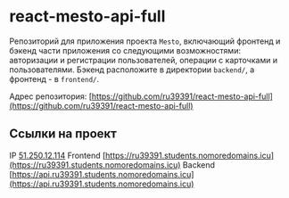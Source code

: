 # react-mesto-api-full

Репозиторий для приложения проекта `Mesto`, включающий фронтенд и бэкенд части приложения со следующими возможностями: авторизации и регистрации пользователей, операции с карточками и пользователями. Бэкенд расположите в директории `backend/`, а фронтенд - в `frontend/`. 

Адрес репозитория: [https://github.com/ru39391/react-mesto-api-full](https://github.com/ru39391/react-mesto-api-full)

## Ссылки на проект

IP [51.250.12.114](51.250.12.114)
Frontend [https://ru39391.students.nomoredomains.icu](https://ru39391.students.nomoredomains.icu)
Backend [https://api.ru39391.students.nomoredomains.icu](https://api.ru39391.students.nomoredomains.icu)
